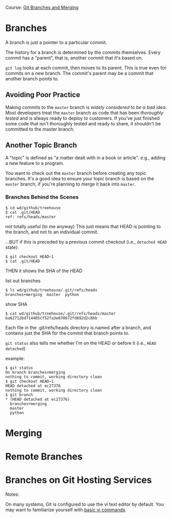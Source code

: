 Course: [Git Branches and Merging](https://teamtreehouse.com/library/git-branches-and-merging)

# Branches

A branch is just a pointer to a particular commit.

The history for a branch is determined by the commits themselves. 
Every commit has a "parent", that is, another commit that it's based on.

`git log` looks at each commit, then moves to its parent.
This is true even for commits on a new branch. The commit's parent may be a commit that another branch points to.

## Avoiding Poor Practice 

Making commits to the `master` branch is *widely considered to be a bad idea*. 
Most developers treat the `master` branch as code that has been *thoroughly tested*
and is always ready to deploy to customers. If you've just finished some code that isn't 
thoroughly tested and ready to share, it shouldn't be committed to the master branch.

## Another Topic Branch

A "topic" is defined as "a matter dealt with in a book or article". 
e.g., adding a new feature to a program.

You want to check out the `master` branch before creating any topic branches. 
It's a good idea to ensure your topic branch is based on the `master` branch, 
if you're planning to merge it back into `master`. 

### Branches Behind the Scenes

```
$ cd wd/github/treehouse
$ cat .git/HEAD
ref: refs/heads/master
```
not totally useful (to me anyway)
This just means that HEAD is pointing to the branch, 
and not to an individual commit.

...BUT if this is preceded by a previous commit checkout (i.e., `detached HEAD` state):

```
$ git checkout HEAD~1
$ cat .git/HEAD
```
THEN it shows the SHA of the HEAD


list out branches 

```
$ ls wd/github/treehouse/.git/refs/heads
branches+merging  master  python
```

show SHA
```
$ cat wd/github/treehouse/.git/refs/heads/master
ba62712bd714405cf52fa3e678672fd692d2c8bb
```
Each file in the .git/refs/heads directory is named after a branch, and contains just the SHA for the commit that branch points to.	


`git status` also tells me whether I'm on the HEAD or before it (i.e., `HEAD detached`)

example:

```
$ git status
On branch branches+merging
nothing to commit, working directory clean
$ git checkout HEAD~1
HEAD detached at ec27376
nothing to commit, working directory clean
$ git branch
* (HEAD detached at ec27376)
  branches+merging
  master
  python
```

# Merging



# Remote Branches



# Branches on Git Hosting Services

Notes:

On many systems, Git is configured to use the vi text editor by default. 
You may want to familiarize yourself with [basic vi commands](https://kb.iu.edu/d/adxz).
